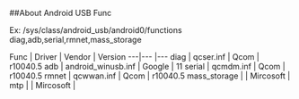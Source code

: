 ##About Android USB Func

Ex:
/sys/class/android_usb/android0/functions diag,adb,serial,rmnet,mass_storage

Func | Driver | Vendor | Version
---|--- |---
diag | qcser.inf | Qcom | r10040.5
adb | android_winusb.inf | Google | 11
serial | qcmdm.inf | Qcom | r10040.5 
rmnet |  qcwwan.inf | Qcom | r10040.5
mass_storage | | Mircosoft |
mtp | | Mircosoft |